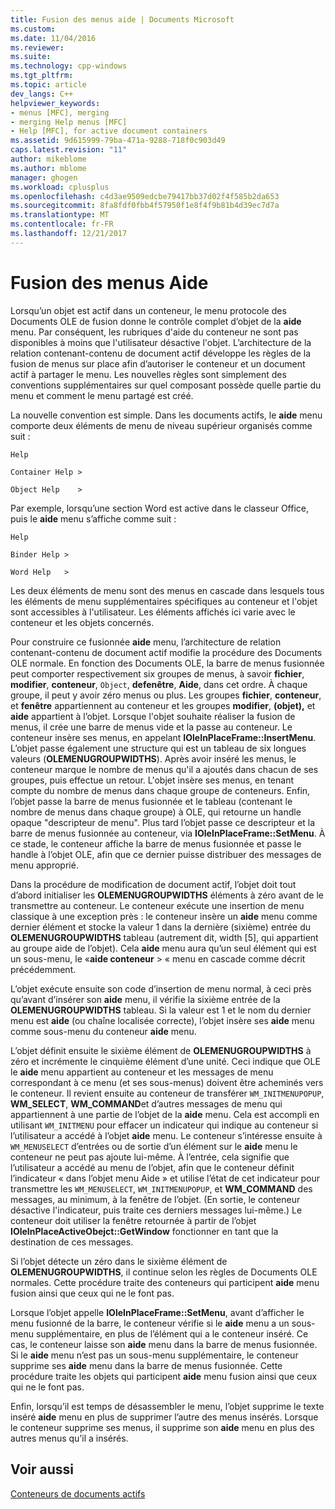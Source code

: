 ```yaml
---
title: Fusion des menus aide | Documents Microsoft
ms.custom: 
ms.date: 11/04/2016
ms.reviewer: 
ms.suite: 
ms.technology: cpp-windows
ms.tgt_pltfrm: 
ms.topic: article
dev_langs: C++
helpviewer_keywords:
- menus [MFC], merging
- merging Help menus [MFC]
- Help [MFC], for active document containers
ms.assetid: 9d615999-79ba-471a-9288-718f0c903d49
caps.latest.revision: "11"
author: mikeblome
ms.author: mblome
manager: ghogen
ms.workload: cplusplus
ms.openlocfilehash: c4d3ae9509edcbe79417bb37d02f4f585b2da653
ms.sourcegitcommit: 8fa8fdf0fbb4f57950f1e8f4f9b81b4d39ec7d7a
ms.translationtype: MT
ms.contentlocale: fr-FR
ms.lasthandoff: 12/21/2017
---
```

# <a name="help-menu-merging"></a>Fusion des menus Aide
Lorsqu’un objet est actif dans un conteneur, le menu protocole des Documents OLE de fusion donne le contrôle complet d’objet de la **aide** menu. Par conséquent, les rubriques d'aide du conteneur ne sont pas disponibles à moins que l'utilisateur désactive l'objet. L’architecture de la relation contenant-contenu de document actif développe les règles de la fusion de menus sur place afin d’autoriser le conteneur et un document actif à partager le menu. Les nouvelles règles sont simplement des conventions supplémentaires sur quel composant possède quelle partie du menu et comment le menu partagé est créé.  
  
 La nouvelle convention est simple. Dans les documents actifs, le **aide** menu comporte deux éléments de menu de niveau supérieur organisés comme suit :  
  
 `Help`  
  
 `Container Help >`  
  
 `Object Help    >`  
  
 Par exemple, lorsqu’une section Word est active dans le classeur Office, puis le **aide** menu s’affiche comme suit :  
  
 `Help`  
  
 `Binder Help >`  
  
 `Word Help   >`  
  
 Les deux éléments de menu sont des menus en cascade dans lesquels tous les éléments de menu supplémentaires spécifiques au conteneur et l'objet sont accessibles à l'utilisateur. Les éléments affichés ici varie avec le conteneur et les objets concernés.  
  
 Pour construire ce fusionnée **aide** menu, l’architecture de relation contenant-contenu de document actif modifie la procédure des Documents OLE normale. En fonction des Documents OLE, la barre de menus fusionnée peut comporter respectivement six groupes de menus, à savoir **fichier**, **modifier**, **conteneur**, `Object`, **defenêtre**, **Aide**, dans cet ordre. À chaque groupe, il peut y avoir zéro menus ou plus. Les groupes **fichier**, **conteneur**, et **fenêtre** appartiennent au conteneur et les groupes **modifier**, **(objet),** et **aide** appartient à l’objet. Lorsque l'objet souhaite réaliser la fusion de menus, il crée une barre de menus vide et la passe au conteneur. Le conteneur insère ses menus, en appelant **IOleInPlaceFrame::InsertMenu**. L’objet passe également une structure qui est un tableau de six longues valeurs (**OLEMENUGROUPWIDTHS**). Après avoir inséré les menus, le conteneur marque le nombre de menus qu'il a ajoutés dans chacun de ses groupes, puis effectue un retour. L'objet insère ses menus, en tenant compte du nombre de menus dans chaque groupe de conteneurs. Enfin, l’objet passe la barre de menus fusionnée et le tableau (contenant le nombre de menus dans chaque groupe) à OLE, qui retourne un handle opaque "descripteur de menu". Plus tard l’objet passe ce descripteur et la barre de menus fusionnée au conteneur, via **IOleInPlaceFrame::SetMenu**. À ce stade, le conteneur affiche la barre de menus fusionnée et passe le handle à l’objet OLE, afin que ce dernier puisse distribuer des messages de menu approprié.  
  
 Dans la procédure de modification de document actif, l’objet doit tout d’abord initialiser les **OLEMENUGROUPWIDTHS** éléments à zéro avant de le transmettre au conteneur. Le conteneur exécute une insertion de menu classique à une exception près : le conteneur insère un **aide** menu comme dernier élément et stocke la valeur 1 dans la dernière (sixième) entrée du **OLEMENUGROUPWIDTHS** tableau (autrement dit, width [5], qui appartient au groupe aide de l’objet). Cela **aide** menu aura qu’un seul élément qui est un sous-menu, le «**aide conteneur** > « menu en cascade comme décrit précédemment.  
  
 L’objet exécute ensuite son code d’insertion de menu normal, à ceci près qu’avant d’insérer son **aide** menu, il vérifie la sixième entrée de la **OLEMENUGROUPWIDTHS** tableau. Si la valeur est 1 et le nom du dernier menu est **aide** (ou chaîne localisée correcte), l’objet insère ses **aide** menu comme sous-menu du conteneur **aide** menu.  
  
 L’objet définit ensuite le sixième élément de **OLEMENUGROUPWIDTHS** à zéro et incrémente le cinquième élément d’une unité. Ceci indique que OLE le **aide** menu appartient au conteneur et les messages de menu correspondant à ce menu (et ses sous-menus) doivent être acheminés vers le conteneur. Il revient ensuite au conteneur de transférer `WM_INITMENUPOPUP`, **WM_SELECT**, **WM_COMMAND**et d’autres messages de menu qui appartiennent à une partie de l’objet de la **aide**  menu. Cela est accompli en utilisant `WM_INITMENU` pour effacer un indicateur qui indique au conteneur si l’utilisateur a accédé à l’objet **aide** menu. Le conteneur s’intéresse ensuite à `WM_MENUSELECT` d’entrées ou de sortie d’un élément sur le **aide** menu le conteneur ne peut pas ajoute lui-même. À l’entrée, cela signifie que l’utilisateur a accédé au menu de l’objet, afin que le conteneur définit l’indicateur « dans l’objet menu Aide » et utilise l’état de cet indicateur pour transmettre les `WM_MENUSELECT`, `WM_INITMENUPOPUP`, et **WM_COMMAND** des messages, au minimum, à la fenêtre de l’objet. (En sortie, le conteneur désactive l'indicateur, puis traite ces derniers messages lui-même.) Le conteneur doit utiliser la fenêtre retournée à partir de l’objet **IOleInPlaceActiveObejct::GetWindow** fonctionner en tant que la destination de ces messages.  
  
 Si l’objet détecte un zéro dans le sixième élément de **OLEMENUGROUPWIDTHS**, il continue selon les règles de Documents OLE normales. Cette procédure traite des conteneurs qui participent **aide** menu fusion ainsi que ceux qui ne le font pas.  
  
 Lorsque l’objet appelle **IOleInPlaceFrame::SetMenu**, avant d’afficher le menu fusionné de la barre, le conteneur vérifie si le **aide** menu a un sous-menu supplémentaire, en plus de l’élément qui a le conteneur inséré. Ce cas, le conteneur laisse son **aide** menu dans la barre de menus fusionnée. Si le **aide** menu n’est pas un sous-menu supplémentaire, le conteneur supprime ses **aide** menu dans la barre de menus fusionnée. Cette procédure traite les objets qui participent **aide** menu fusion ainsi que ceux qui ne le font pas.  
  
 Enfin, lorsqu’il est temps de désassembler le menu, l’objet supprime le texte inséré **aide** menu en plus de supprimer l’autre des menus insérés. Lorsque le conteneur supprime ses menus, il supprime son **aide** menu en plus des autres menus qu’il a insérés.  
  
## <a name="see-also"></a>Voir aussi  
 [Conteneurs de documents actifs](../mfc/active-document-containers.md)

